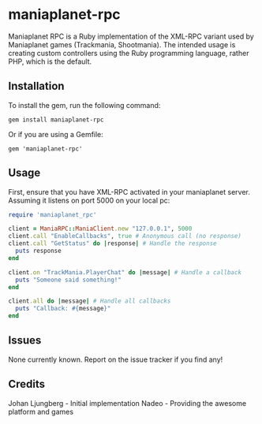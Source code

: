 maniaplanet-rpc
======

Maniaplanet RPC is a Ruby implementation of the XML-RPC variant used by Maniaplanet games (Trackmania, Shootmania).
The intended usage is creating custom controllers using the Ruby programming language, rather PHP, which is the default.

Installation
------------

To install the gem, run the following command:
```
gem install maniaplanet-rpc
```
Or if you are using a Gemfile:
```
gem 'maniaplanet-rpc'
```
Usage
-----

First, ensure that you have XML-RPC activated in your maniaplanet server. Assuming it listens on port 5000 on your local pc:
```ruby
require 'maniaplanet_rpc'

client = ManiaRPC::ManiaClient.new "127.0.0.1", 5000
client.call "EnableCallbacks", true # Anonymous call (no response)
client.call "GetStatus" do |response| # Handle the response
  puts response
end

client.on "TrackMania.PlayerChat" do |message| # Handle a callback
  puts "Someone said something!"
end

client.all do |message| # Handle all callbacks
  puts "Callback: #{message}"
end
```

Issues
------

None currently known. Report on the issue tracker if you find any!

Credits
-------

Johan Ljungberg - Initial implementation
Nadeo - Providing the awesome platform and games